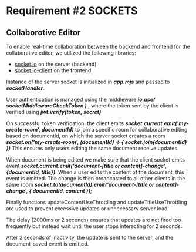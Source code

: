 # Requirement #2 **SOCKETS**

## Collaborotive Editor
To enable real-time collaboration between the backend and frontend for the collaborative editor, we utilized the following libraries:

- [socket.io](https://socket.io/docs) on the server (backend)
- [socket.io-client](https://socket.io/docs) on the frontend


Instance of the server socket is initialized in ***app.mjs*** and passed to ***socketHandler***.

User authentication is managed using the middleware  ***io.use( socketMiddlewareCheckToken )*** , where the token sent by the client is verified using ***jwt.verify(token, secret)***

On successful token verification, the client emits ***socket.current.emit('my-create-room', documentId)*** to join a specific room for collaborative editing based on documentId, on which the server socket creates a room
***socket.on('my-create-room', (documentId) => {
            socket.join(documentId)
        })*** This ensures only users editing the same document receive updates.

When document is being edited we make sure that the client socket emits event ***socket.current.emit('document-[title or content]-change', {documentId, title})***.
When a user edits the content of the document, this event is emitted.
The change is then broadcasted to all other clients in the same room ***socket.to(documentId).emit('document-[title or content]-change', { documentId, content });***

Finally functions updateContentUseThrottling and updateTitleUseThrottling are used to prevent excessive updates or unnecessary server load.

The delay (2000ms or 2 seconds) ensures that updates are not fired too frequently but instead wait until the user stops interacting for 2 seconds.

After 2 seconds of inactivity, the update is sent to the server, and the document-saved event is emitted.
